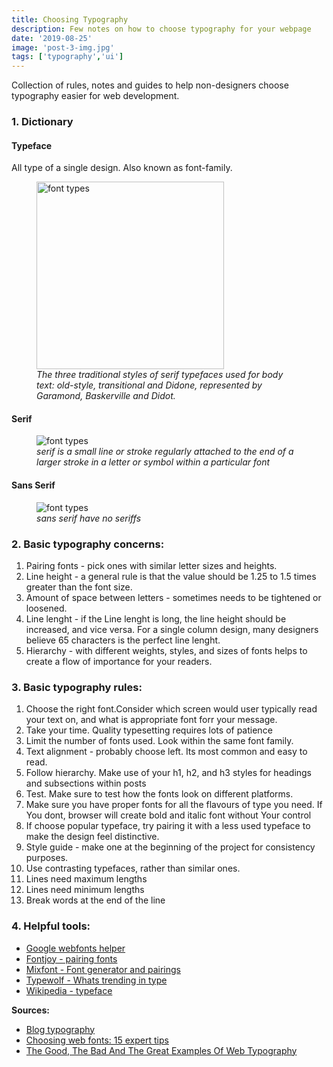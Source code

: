 ```yaml
---
title: Choosing Typography
description: Few notes on how to choose typography for your webpage
date: '2019-08-25'
image: 'post-3-img.jpg'
tags: ['typography','ui']
---
```

Collection of rules, notes and guides to help non-designers choose typography easier for web development. 

### 1. Dictionary
#### Typeface
All type of a single design. Also known as font-family.
<figure class="image">
  <img src="https://upload.wikimedia.org/wikipedia/commons/b/b5/Three_ages.png" width="300" alt="font types">
  <figcaption><i>The three traditional styles of serif typefaces used for body text: old-style, transitional and Didone, represented by Garamond, Baskerville and Didot.</i></figcaption>
</figure>

#### Serif
<figure class="image">
    <img src="https://upload.wikimedia.org/wikipedia/commons/2/26/Serif_and_sans-serif_03.svg" alt="font types">
    <figcaption><i>serif is a small line or stroke regularly attached to the end of a larger stroke in a letter or symbol within a particular font</i></figcaption>
</figure>

#### Sans Serif
<figure class="image">
    <img src="https://upload.wikimedia.org/wikipedia/commons/9/99/Serif_and_sans-serif_01.svg" alt="font types">
    <figcaption><i>sans serif have no seriffs</i></figcaption>
</figure>


### 2. Basic typography concerns:
1. Pairing fonts - pick ones with similar letter sizes and heights.
1. Line height - a general rule is that the value should be 1.25 to 1.5 times greater than the font size.
1. Amount of space between letters - sometimes needs to be tightened or loosened.
1. Line lenght - if the Line lenght is long, the line height should be increased, and vice versa. For a single column design, many designers believe 65 characters is the perfect line lenght.
1. Hierarchy - with different weights, styles, and sizes of fonts helps to create a flow of importance for your readers.

### 3. Basic typography rules:
1. Choose the right font.Consider which screen would user typically read your text on, and what is appropriate font forr your message.
1. Take your time. Quality typesetting requires lots of patience
1. Limit the number of fonts used. Look within the same font family.
1. Text alignment - probably choose left. Its most common and easy to read.
1. Follow hierarchy. Make use of your h1, h2, and h3 styles for headings and subsections within posts
1. Test. Make sure to test how the fonts look on different platforms.
1. Make sure you have proper fonts for all the flavours of type you need. If You dont, browser will create bold and italic font without Your control
1. If choose popular typeface, try pairing it with a less used typeface to make the design feel distinctive.
1. Style guide - make one at the beginning of the project for consistency purposes.
1. Use contrasting typefaces, rather than similar ones.
1. Lines need maximum lengths
1. Lines need minimum lengths
1. Break words at the end of the line


### 4. Helpful tools:

* [Google webfonts helper](https://google-webfonts-helper.herokuapp.com)
* [Fontjoy - pairing fonts](https://fontjoy.com/)
* [Mixfont - Font generator and pairings](https://www.mixfont.com/)
* [Typewolf - Whats trending in type](https://www.typewolf.com/)
* [Wikipedia - typeface](https://en.wikipedia.org/wiki/Typeface)

**Sources:**
* [Blog typography](https://convertkit.com/blog-typography)
* [Choosing web fonts: 15 expert tips](https://www.creativebloq.com/web-design/choose-web-fonts-1233034)
* [The Good, The Bad And The Great Examples Of Web Typography](https://www.smashingmagazine.com/2014/12/the-good-the-bad-and-the-great-examples-of-web-typography/)
